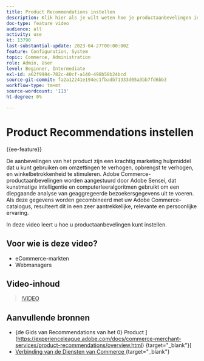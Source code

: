 ```yaml
---
title: Product Recommendations instellen
description: Klik hier als je wilt weten hoe je productaanbevelingen in je Adobe Commerce-winkel kunt gebruiken.
doc-type: feature video
audience: all
activity: use
kt: 13790
last-substantial-update: 2023-04-27T00:00:00Z
feature: Configuration, System
topic: Commerce, Administration
role: Admin, User
level: Beginner, Intermediate
exl-id: a62f9984-782c-40cf-a140-498b58b24bcd
source-git-commit: fa2a12241e194ec1fbadb71333d05a3bb7fd6bb3
workflow-type: tm+mt
source-wordcount: '113'
ht-degree: 0%

---
```


# Product Recommendations instellen

{{ee-feature}}

De aanbevelingen van het product zijn een krachtig marketing hulpmiddel dat u kunt gebruiken om omzettingen te verhogen, opbrengst te verhogen, en winkelbetrokkenheid te stimuleren. Adobe Commerce-productaanbevelingen worden aangestuurd door Adobe Sensei, dat kunstmatige intelligentie en computerleeralgoritmen gebruikt om een diepgaande analyse van geaggregeerde bezoekersgegevens uit te voeren. Als deze gegevens worden gecombineerd met uw Adobe Commerce-catalogus, resulteert dit in een zeer aantrekkelijke, relevante en persoonlijke ervaring.

In deze video leert u hoe u productaanbevelingen kunt instellen.

## Voor wie is deze video?

- eCommerce-markten
- Webmanagers

## Video-inhoud

>[!VIDEO](https://video.tv.adobe.com/v/343991?quality=12&learn=on)

## Aanvullende bronnen

- {de Gids van Recommendations van het 0} Product ](https://experienceleague.adobe.com/docs/commerce-merchant-services/product-recommendations/overview.html) {target="_blank"}[
- [ Verbinding van de Diensten van Commerce ](https://experienceleague.adobe.com/docs/commerce-merchant-services/user-guides/integration-services/saas.html) {target="_blank"}
